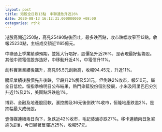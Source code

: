 ```yaml
---
layout: post
title: 港股全日跌13點　中聯通急升近26%
date: 2020-08-13 16:12:31.000000000 +08:00
categories: rthk
---
```


港股高開近250點，高見25490點後回吐，最多跌百點，收市跌幅收窄至13點，收報25230點，主板成交額近1165億元。

中聯通上季業績勝預期，並獲大行唱好，股價急升近26%，是表現最好藍籌股。其他中資電信股亦造好，中移動升近4%，中電信升11%。

創科實業業績後飆升，高見95.5元創新高，收報94.45元，升近11%。

騰訊業績後股價先升後跌，早段升2%觸及531元，但倒跌2%收市，報510元，屬全日低位。恒指季檢明日公布結果，熱門染藍股份個別發展，小米及阿里巴巴分別升近1%及2%，美團點評跌逾1%。

博彩、金融及地產股回軟，滙控觸及36元後倒跌1%收市，恒隆地產跌逾2%，是跌幅最大成份股。

壹傳媒連續兩日向下，急跌近42%收市，毛記葵涌亦跌27%。移卡連續兩日急瀉逾3成後，今日顯著反彈近25%，收報57元。
